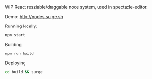 WIP React resziable/draggable node system, used in spectacle-editor.

Demo:
http://nodes.surge.sh

Running locally:
```sh
npm start
```

Building
```sh
npm run build
```

Deploying
```sh
cd build && surge
```


